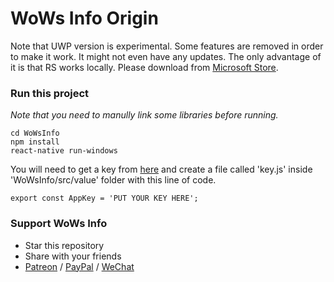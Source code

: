 # WoWs Info Origin
Note that UWP version is experimental. Some features are removed in order to make it work. It might not even have any updates. The only advantage of it is that RS works locally. Please download from [Microsoft Store](https://www.microsoft.com/p/wows-info-origin/9pgmbs76500s).

### Run this project
*Note that you need to manully link some libraries before running.*
~~~~
cd WoWsInfo 
npm install
react-native run-windows
~~~~
You will need to get a key from [here](https://developers.wargaming.net) and create a file called 'key.js' inside 'WoWsInfo/src/value' folder with this line of code.
~~~~
export const AppKey = 'PUT YOUR KEY HERE';
~~~~

### Support WoWs Info
- Star this repository
- Share with your friends
- [Patreon](https://www.patreon.com/henryquan) / [PayPal](https://www.paypal.me/YihengQuan) / [WeChat](https://github.com/HenryQuan/WoWs-Info-Origin/blob/master/Support/WeChat.png)
